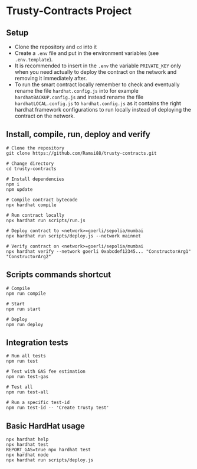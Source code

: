 # Trusty-Contracts Project

## Setup

- Clone the repository and `cd` into it
- Create a `.env` file and put in the environment variables (see `.env.template`).
- It is recommended to insert in the `.env` the variable `PRIVATE_KEY` only when you need actually to deploy the contract on the network and removing it immediately after.
- To run the smart contract locally remember to check and eventually rename the file `hardhat.config.js` into for example `hardhatBACKUP.config.js` and instead rename the file `hardhatLOCAL.config.js` to `hardhat.config.js` as it contains the right hardhat framework configurations to run locally instead of deploying the contract on the network.

## Install, compile, run, deploy and verify

```shell
# Clone the repository
git clone https://github.com/Ramsi88/trusty-contracts.git

# Change directory
cd trusty-contracts

# Install dependencies
npm i
npm update

# Compile contract bytecode
npx hardhat compile

# Run contract locally
npx hardhat run scripts/run.js

# Deploy contract to <network>=goerli/sepolia/mumbai
npx hardhat run scripts/deploy.js --network mainnet 

# Verify contract on <network>=goerli/sepolia/mumbai
npx hardhat verify --network goerli 0xabcdef12345... "ConstructorArg1" "ConstructorArg2" 
```

## Scripts commands shortcut

```shell
# Compile
npm run compile

# Start
npm run start

# Deploy
npm run deploy
```

## Integration tests

```shell
# Run all tests
npm run test

# Test with GAS fee estimation
npm run test-gas

# Test all
npm run test-all

# Run a specific test-id
npm run test-id -- 'Create trusty test'
```

## Basic HardHat usage

```shell
npx hardhat help
npx hardhat test
REPORT_GAS=true npx hardhat test
npx hardhat node
npx hardhat run scripts/deploy.js
```
